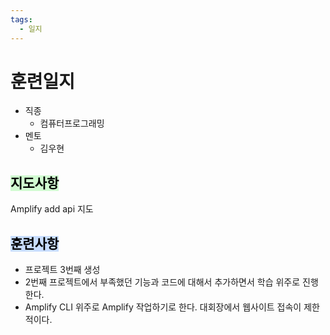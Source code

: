 ```yaml
---
tags:
  - 일지
---
```

# 훈련일지

- 직종
	- 컴퓨터프로그래밍
- 멘토
	- 김우현
## <mark style="background: #BBFABBA6;">지도사항</mark>

Amplify add api 지도

## <mark style="background: #ADCCFFA6;">훈련사항</mark>

- 프로젝트 3번째 생성
- 2번째 프로젝트에서 부족했던 기능과 코드에 대해서 추가하면서 학습 위주로 진행한다.
- Amplify CLI 위주로 Amplify 작업하기로 한다. 대회장에서 웹사이트 접속이 제한적이다.